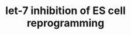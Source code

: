---
annotations:
- id: PW:0000004
  parent: regulatory pathway
  type: Pathway Ontology
  value: regulatory pathway
authors:
- Khanspers
- Jmelius
citedin:
- link: PMC7982796
description: Four transcription factors (OCT4, KLF4, SOX2, and c-MYC) reprogram adult
  cells into stem cells. MicroRNA let-7 is a barrier to reprogramming that inhibits
  LIN-41, a strong reprogramming factor that is expressed in pluripotent embryonic
  stem cells. LIN-41 inhibits the transcription factor EGR1, which promotes cell differentiation
  and is another barrier to reprogramming. (Description from Worringer et al)
last-edited: 2016-08-12
ndex: a0f4935b-8b66-11eb-9e72-0ac135e8bacf
organisms:
- Homo sapiens
redirect_from:
- /index.php/Pathway:WP3299
- /instance/WP3299
revision: null
schema-jsonld:
- '@context': https://schema.org/
  '@id': https://wikipathways.github.io/pathways/WP3299.html
  '@type': Dataset
  creator:
    '@type': Organization
    name: WikiPathways
  description: Four transcription factors (OCT4, KLF4, SOX2, and c-MYC) reprogram
    adult cells into stem cells. MicroRNA let-7 is a barrier to reprogramming that
    inhibits LIN-41, a strong reprogramming factor that is expressed in pluripotent
    embryonic stem cells. LIN-41 inhibits the transcription factor EGR1, which promotes
    cell differentiation and is another barrier to reprogramming. (Description from
    Worringer et al)
  keywords:
  - EGR1
  - KLF4
  - LIN-41
  - MIRLET7A1
  - MIRLET7A2
  - MIRLET7A3
  - MIRLET7C
  - MIRLET7D
  - MIRLET7E
  - MIRLET7F1
  - MIRLET7F2
  - MIRLET7G
  - MIRLET7I
  - OCT4
  - SOX2
  - c-MYC
  license: CC0
  name: let-7 inhibition of ES cell reprogramming
seo: CreativeWork
title: let-7 inhibition of ES cell reprogramming
wpid: WP3299
---